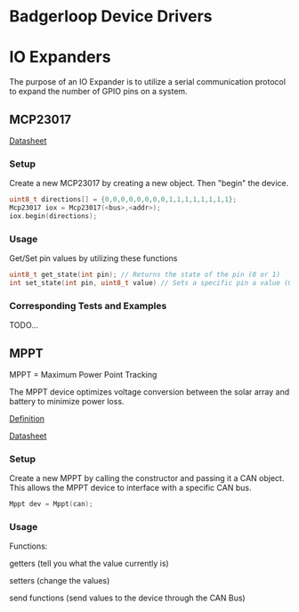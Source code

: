 # Badgerloop Device Drivers

# IO Expanders

The purpose of an IO Expander is to utilize a serial communication protocol to expand the number of
GPIO pins on a system.

## MCP23017

[Datasheet](https://ww1.microchip.com/downloads/en/devicedoc/20001952c.pdf)

### Setup

Create a new MCP23017 by creating a new object. Then "begin" the device.

```c++
uint8_t directions[] = {0,0,0,0,0,0,0,0,1,1,1,1,1,1,1,1};
Mcp23017 iox = Mcp23017(<bus>,<addr>);
iox.begin(directions);
```

### Usage

Get/Set pin values by utilizing these functions

```c++
uint8_t get_state(int pin); // Returns the state of the pin (0 or 1)
int set_state(int pin, uint8_t value) // Sets a specific pin a value (0 or 1)
```

### Corresponding Tests and Examples

TODO...

## MPPT
MPPT = Maximum Power Point Tracking

The MPPT  device optimizes voltage conversion between the solar array and battery to minimize power loss.

[Definition](https://www.solar-electric.com/learning-center/mppt-solar-charge-controllers.html/)

[Datasheet](https://www.prohelion.com/wp-content/uploads/2021/02/Elmar_Solar_MPPT_Race_2021.pdf)

### Setup
Create a new MPPT by calling the constructor and passing it a CAN object. This allows the MPPT device to interface with a specific CAN bus.

```c++
Mppt dev = Mppt(can);
```
### Usage
Functions:

getters (tell you what the value currently is)

setters (change the values)

send functions (send values to the device through the CAN Bus)

